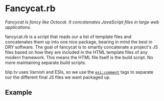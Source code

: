 Fancycat.rb
===========

_Fancycat is fancy like Octocat. It concatenates JavaScript files in large web applications._


fancycat.rb is a script that reads our a list of template files
and concatenates them up into one nice package, bearing in mind
the best in DRY software. The goal of fancycat is to smartly
concatenate a project's JS files based on how they are included in 
the HTML template files of any modern framework. This means the HTML 
file itself is the build script. No more maintaining separate
build scripts.

blip.tv uses Varnish and ESIs, so we use the <code><esi:comment></code> tags
to separate our the different final JS files we want packaged up.

Example
--------

<pre>
<esi:comment text="Global.js" />
  <script src="BLIP.js" />
  <script src="BLIP/Object.js" />

  <esi:comment text="Dashboard.js" />
  <script src="Widget.js" />
  <script src="Doodad.js" />
 </body>
</html>
</pre>

This example causes fancycat.rb to package the BLIP.js and 
Object.js files into a file called Global.js and Widget.js and
Doodad.js into Dashboard.js. It is then recommended to minify this file 
using our standard [YUI compressor](http://developer.yahoo.com/yui/compressor/) or another minification tool.

Getting Started
---------------

Fancycat should be run on the commandline with your HTML templates as arguments. Example:

<pre>
	kelly% fancycat.rb templ/blipnew/template1.phtml templ/blipnew/template1.phtml
</pre>

blip.tv uses [Varnish](http://www.varnish-cache.org/) and [ESIs](http://bignosebird.com/sdocs/extend.shtml) in our stack, so we delimit new comments using ESI comments. 
You could potentially use HTML comments, Rails templates comments or random strings if
you feel like it. You will need to configure that yourself, though. 

These comments tell Fancycat where to stop and start concatenating files.

About
------

Fancycat.rb is used by [blip.tv](http://blip.tv) to concatenate their JavaScript for their
large applications. Originally written by Kelly Sutton.